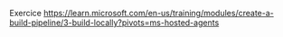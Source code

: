 Exercice
https://learn.microsoft.com/en-us/training/modules/create-a-build-pipeline/3-build-locally?pivots=ms-hosted-agents
